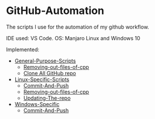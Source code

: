 # GitHub-Automation
The scripts I use for the automation of my github workflow.

IDE used: VS Code.
OS: Manjaro Linux and Windows 10

Implemented:
* [General-Purpose-Scripts](https://github.com/HetDaftary/GitHub-Automation/tree/main/General-Purpose)
  * [Removing-out-files-of-cpp](https://github.com/HetDaftary/GitHub-Automation/tree/main/General-Purpose/Removing-out-file-of-cpp)
  * [Clone All GitHub repo](https://github.com/HetDaftary/GitHub-Automation/tree/main/General-Purpose/clone%20all%20GitHub%20repo)
* [Linux-Specific-Scripts](https://github.com/HetDaftary/GitHub-Automation/tree/main/Linux-Specfic)
  * [Commit-And-Push](https://github.com/HetDaftary/GitHub-Automation/tree/main/Linux-Specfic/Commit-And-Push)
  * [Removing-out-files-of-cpp](https://github.com/HetDaftary/GitHub-Automation/tree/main/Linux-Specfic/Removing-out-file-of-c%5Ccpp)
  * [Updating-The-repo](https://github.com/HetDaftary/GitHub-Automation/tree/main/Linux-Specfic/Updating-All-The-Repo)
* [Windows-Specific](https://github.com/HetDaftary/GitHub-Automation/tree/main/Windows-Specific/)
  * [Commit-And-Push](https://github.com/HetDaftary/GitHub-Automation/tree/main/Windows-Specific/Commit-And-Push)
